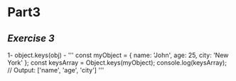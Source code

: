 # Part3

## *Exercise 3*

1- object.keys(obj)
    - ''' 
        const myObject = { name: 'John', age: 25, city: 'New York' };
        const keysArray = Object.keys(myObject);
        console.log(keysArray); // Output: ['name', 'age', 'city']
    '''